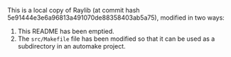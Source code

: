 This is a local copy of Raylib (at commit hash 5e91444e3e6a96813a491070de88358403ab5a75), modified in two ways:

1. This README has been emptied.
2. The `src/Makefile` file has been modified so that it can be used as a subdirectory in an automake project.

